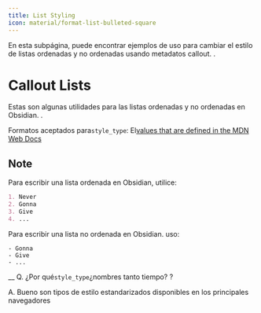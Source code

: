 ```yaml
---
title: List Styling
icon: material/format-list-bulleted-square
---
```


En esta subpágina, puede encontrar ejemplos de uso para cambiar el estilo de
listas ordenadas y no ordenadas usando metadatos callout.
.

# Callout Lists

Estas son algunas utilidades para las listas ordenadas y no ordenadas en Obsidian.
.

Formatos aceptados para`style_type`: El[values that are defined in the MDN Web Docs](https://developer.mozilla.org/en-US/docs/Web/CSS/list-style-type#Values)

## Note

Para escribir una lista ordenada en Obsidian, utilice:

```md
1. Never
2. Gonna
3. Give
4. ...
```

Para escribir una lista no ordenada en Obsidian. uso:

```md6- Never
- Gonna
- Give
- ...
```

__
Q. ¿Por qué`style_type`¿nombres tanto tiempo?
?

A. Bueno son tipos de estilo estandarizados disponibles en los principales navegadores

